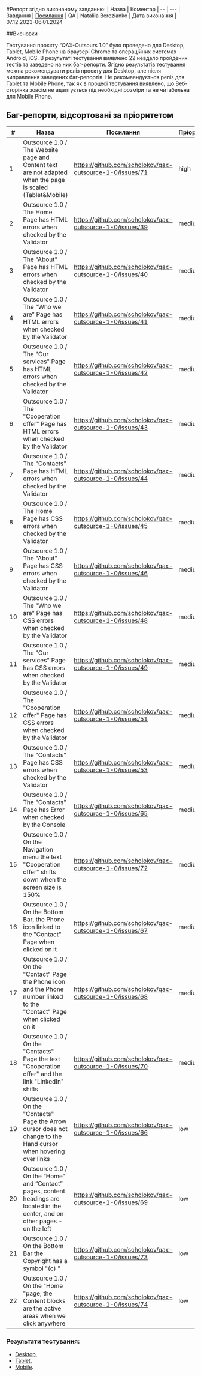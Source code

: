 #Репорт згідно виконаному завданню:
| Назва | Коментар
| -- | ---
| Завдання | [Посилання](https://www.qax-camp.com.ua/courses/qax-outsource-1-0/lessons/out-1-0-reporting/)
| QA | Nataliia Berezianko
| Дата виконання | 07.12.2023-06.01.2024
   
##Висновки

Тестування проєкту “QAX-Outsours 1.0” було проведено для Desktop, Tablet, Mobile Phone на браузері Chrome та операційних системах Android, iOS.
В результаті тестування виявлено 22 невдало пройдених тестів та заведено на них баг-репорти. 
Згідно результатів тестування можна рекомендувати реліз проєкту для Desktop, але після виправлення заведених баг-репортів.
Не рекомаендується реліз для Tablet та Mobile Phone, так як в процесі тестування виявлено, що Веб-сторінка зовсім не адаптується під необхідні розміри та не читабельна для Mobile Phone.

## Баг-репорти, відсортовані за пріоритетом
   |#     | Назва | Посилання | Пріоритет
   | ---- |  ---- | --------- | ------
   | 1 | Outsource 1.0 / The Website page and Content text are not adapted when the page is scaled (Tablet&Mobile) | https://github.com/scholokov/qax-outsource-1-0/issues/71 | high
   | 2 | Outsource 1.0 / The Home Page has HTML errors when checked by the Validator | https://github.com/scholokov/qax-outsource-1-0/issues/39 | medium
   | 3 | Outsource 1.0 / The "About" Page has HTML errors when checked by the Validator | https://github.com/scholokov/qax-outsource-1-0/issues/40 | medium
   | 4 | Outsource 1.0 / The "Who we are" Page has HTML errors when checked by the Validator | https://github.com/scholokov/qax-outsource-1-0/issues/41 | medium
   | 5 | Outsource 1.0 / The "Our services" Page has HTML errors when checked by the Validator | https://github.com/scholokov/qax-outsource-1-0/issues/42 | medium
   | 6 | Outsource 1.0 / The "Cooperation offer" Page has HTML errors when checked by the Validator | https://github.com/scholokov/qax-outsource-1-0/issues/43 | medium
   | 7 | Outsource 1.0 / The "Contacts" Page has HTML errors when checked by the Validator | https://github.com/scholokov/qax-outsource-1-0/issues/44 | medium
   | 8 | Outsource 1.0 / The Home Page has CSS errors when checked by the Validator | https://github.com/scholokov/qax-outsource-1-0/issues/45 | medium
   | 9 | Outsource 1.0 / The "About" Page has CSS errors when checked by the Validator | https://github.com/scholokov/qax-outsource-1-0/issues/46 | medium
   | 10 | Outsource 1.0 / The "Who we are" Page has CSS errors when checked by the Validator | https://github.com/scholokov/qax-outsource-1-0/issues/48 | medium
   | 11 | Outsource 1.0 / The "Our services" Page has CSS errors when checked by the Validator | https://github.com/scholokov/qax-outsource-1-0/issues/49 | medium
   | 12 | Outsource 1.0 / The "Cooperation offer" Page has CSS errors when checked by the Validator | https://github.com/scholokov/qax-outsource-1-0/issues/51 | medium
   | 13 | Outsource 1.0 / The "Contacts" Page has CSS errors when checked by the Validator | https://github.com/scholokov/qax-outsource-1-0/issues/53 | medium
   | 14 | Outsource 1.0 / The "Contacts" Page has Error when checked by the Console | https://github.com/scholokov/qax-outsource-1-0/issues/65 | medium
   | 15 | Outsource 1.0 / On the Navigation menu the text "Cooperation offer" shifts down when the screen size is 150% | https://github.com/scholokov/qax-outsource-1-0/issues/72 | medium
   | 16 | Outsource 1.0 / On the Bottom Bar, the Phone icon linked to the "Contact" Page when clicked on it | https://github.com/scholokov/qax-outsource-1-0/issues/67 | medium
   | 17 | Outsource 1.0 / On the "Contact" Page the Phone icon and the Phone number linked to the "Contact" Page when clicked on it | https://github.com/scholokov/qax-outsource-1-0/issues/68 | medium
   | 18 | Outsource 1.0 / On the "Contacts" Page the text "Cooperation offer" and the link "LinkedIn" shifts | https://github.com/scholokov/qax-outsource-1-0/issues/70 | medium
   | 19 | Outsource 1.0 / On the "Contacts" Page the Arrow cursor does not change to the Hand cursor when hovering over links | https://github.com/scholokov/qax-outsource-1-0/issues/66 | low
   | 20 | Outsource 1.0 / On the “Home” and “Contact” pages, content headings are located in the center, and on other pages - on the left | https://github.com/scholokov/qax-outsource-1-0/issues/69 | low
   | 21 | Outsource 1.0 / On the Bottom Bar the Copyright has a symbol "(c) " | https://github.com/scholokov/qax-outsource-1-0/issues/73 | low
   | 22 | Outsource 1.0 / On the "Home "page, the Content blocks are the active areas when we click anywhere | https://github.com/scholokov/qax-outsource-1-0/issues/74 | low

### Результати тестування:
   
   - [Desktop](https://app.testomat.io/projects/qax-outsource-1-0/runs/ee7c00db),
   - [Tablet](https://app.testomat.io/projects/qax-outsource-1-0/runs/133ac396),
   - [Mobile](https://app.testomat.io/projects/qax-outsource-1-0/runs/3c69b785).
   
